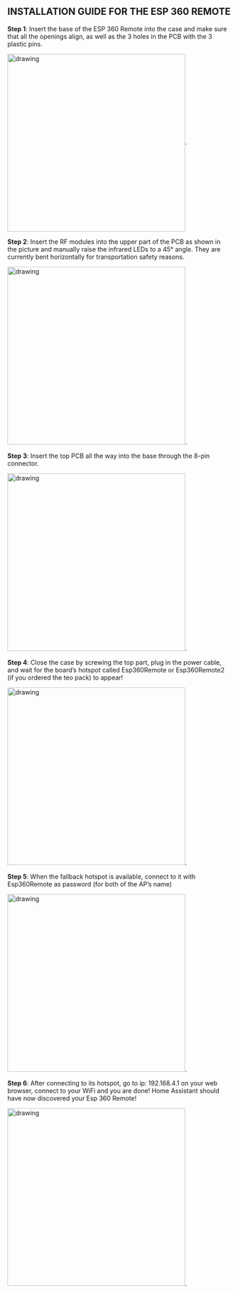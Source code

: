 ## INSTALLATION GUIDE FOR THE ESP 360 REMOTE


**Step 1**: Insert the base of the ESP 360 Remote into the case and make sure that all the openings align, as well as the 3 holes in the PCB with the 3 plastic pins.

<img src="https://github.com/ale1800/ESP-360-REMOTE/assets/53172176/99e91d97-18c2-4bf4-88d3-ab5241038916" alt="drawing" width="400" align="center"/>.

**Step 2**: Insert the RF modules into the upper part of the PCB as shown in the picture and manually raise the infrared LEDs to a 45° angle. They are currently bent horizontally for transportation safety reasons.

<img src="https://github.com/ale1800/ESP-360-REMOTE/assets/53172176/396fba9e-86de-4aee-8a98-dd8b8ffd69ef" alt="drawing" width="400"/>.

**Step 3**: Insert the top PCB all the way into the base through the 8-pin connector.

<img src="https://github.com/ale1800/ESP-360-REMOTE/assets/53172176/96065d77-3f68-4a1e-b87b-ad6fbb03f758" alt="drawing" width="400"/>.

**Step 4**: Close the case by screwing the top part, plug in the power cable, and wait for the board’s hotspot called Esp360Remote or Esp360Remote2 (if you ordered the teo pack) to appear!

<img src="https://github.com/ale1800/ESP-360-REMOTE/assets/53172176/febf8f96-023a-4d50-a6e5-ef75f0398531" alt="drawing" width="400"/>.

**Step 5**: When the fallback hotspot is available, connect to it with Esp360Remote as password (for both of the AP’s name)

<img src="https://github.com/ale1800/ESP-360-REMOTE/assets/53172176/5ca4367c-1ca0-4e2a-a59f-f606ede298c7" alt="drawing" width="400"/>.

**Step 6**: After connecting to its hotspot, go to ip: 192.168.4.1 on your web browser, connect to your WiFi and you are done! Home Assistant should have now discovered your Esp 360 Remote!

<img src="https://github.com/ale1800/ESP-360-REMOTE/assets/53172176/5ade3c7b-8f48-4860-b651-d4625bd73d51" alt="drawing" width="400"/>.

